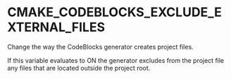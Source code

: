   

# CMAKE_CODEBLOCKS_EXCLUDE_EXTERNAL_FILES  
Change the way the CodeBlocks generator creates project files.  

If this variable evaluates to ON the generator excludes from
the project file any files that are located outside the project root.  

